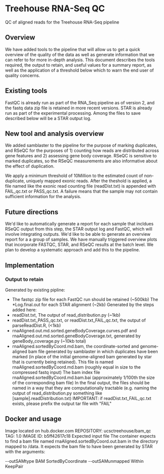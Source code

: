 # Treehouse RNA-Seq QC
QC of aligned reads for the Treehouse RNA-Seq pipeline

## Overview
We have added tools to the pipeline that will allow us to get a quick overview of the quality of the data as well as generate information that we can refer to for more in-depth analysis. This document describes the tools required, the output to retain, and useful values for a summary report, as well as the application of a threshold below which to warn the end user of quality concerns.

## Existing tools
FastQC is already run as part of the RNA_Seq pipeline as of version 2, and the fastq data zip file is retained in more recent versions.
STAR is already run as part of the experimental processing. Among the files to save described below will be a STAR output log.

## New tool and analysis overview
We added samblaster to the pipeline for the purpose of marking duplicates, and RSeQC for the purposes of 1) counting how reads are distributed across gene features and 2) assessing gene body coverage. RSeQC is sensitive to marked duplicates, so the RSeQC measurements are also informative about the effect of duplication.

We apply a minimum threshold of 10Million to the estimated count of non-duplicate, uniquely mapped exonic reads. After the theshold is applied, a file named like the exonic read counting file (readDist.txt) is appended with FAIL_qc.txt or PASS_qc.txt. A failure means that the sample may not contain sufficient information for the analysis.

## Future directions
We'd like to automatically generate a report for each sample that incldues RSeQC output from this step, the STAR output log and FastQC, which will involve integrating outputs. We'd like to be able to generate an overview report for a a group of samples. We have manually triggered overview plots that incorporate FASTQC, STAR, and RSeQC results at the batch level. We plan to develop a systematic approach and add this to the pipeline.

## Implementation
### Output to retain

Generated by existing pipline:
* The fastqc zip file for each FastQC run should be retained (~500kb) The *Log.final.out for each STAR alignment (~2kb)
Generated by the steps added here:
* readDist.txt, The output of read_distribution.py (~1kb)
* readDist.txt_PASS_qc.txt, or readDist.txt_FAIL_qc.txt, the output of parseReadDist.R, (<1kb)
* rnaAligned.out.md.sorted.geneBodyCoverage.curves.pdf and rnaAligned.out.md.sorted.geneBodyCoverage.txt, generated by geneBody_coverage.py (~10kb total)
* rnaAligned.sortedByCoord.md.bam, the coordinate-sorted and genome-aligned bam file generated by samblaster in which duplicates have been marked (in place of the initial genome-aligned bam generated by star that is currently being retained). This file is named rnaAligned.sortedByCoord.md.bam (roughly equal in size to the compressed fastq input)
The bam index file rnaAligned.sortedByCoord.md.bam.bai (approximately 1/100th the size of the corresponding bam file)
In the final output, the files should be named in a way that they are computationally tractable (e.g. naming the output of read_distribution.py something like [sample].readDistribution.txt)
IMPORTANT: if readDist.txt_FAIL_qc.txt exists, please prefix the output tar file with "FAIL"

## Docker and usage
Image located on hub.docker.com
REPOSITORY: ucsctreehouse/bam_qc TAG: 1.0
IMAGE ID: b5ff42617c18
Expected input file
The container expects to find a bam file named rnaAligned.sortedByCoord.out.bam in the directory mapped to /data. It expects the bam file to have been generated by STAR with the arguments:
       
 --outSAMtype BAM SortedByCoordinate --outSAMunmapped Within KeepPair
